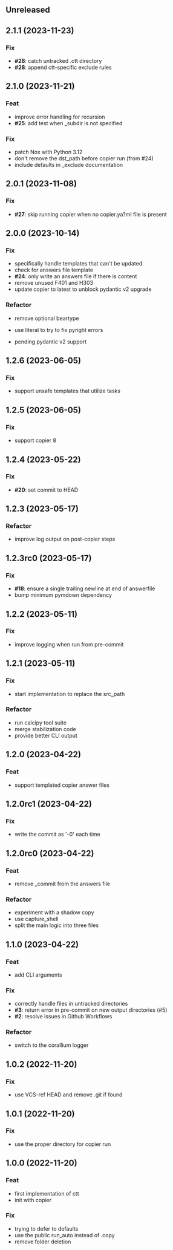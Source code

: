 ## Unreleased

## 2.1.1 (2023-11-23)

### Fix

- **#28**: catch untracked .ctt directory
- **#28**: append ctt-specific exclude rules

## 2.1.0 (2023-11-21)

### Feat

- improve error handling for recursion
- **#25**: add test when _subdir is not specified

### Fix

- patch Nox with Python 3.12
- don't remove the dst_path before copier run (from #24)
- include defaults in _exclude documentation

## 2.0.1 (2023-11-08)

### Fix

- **#27**: skip running copier when no copier.ya?ml file is present

## 2.0.0 (2023-10-14)

### Fix

- specifically handle templates that can't be updated
- check for answers file template
- **#24**: only write an answers file if there is content
- remove unused F401 and H303
- update copier to latest to unblock pydantic v2 upgrade

### Refactor

- remove optional beartype
- use literal to try to fix pyright errors


- pending pydantic v2 support

## 1.2.6 (2023-06-05)

### Fix

- support unsafe templates that utilize tasks

## 1.2.5 (2023-06-05)

### Fix

- support copier 8

## 1.2.4 (2023-05-22)

### Fix

- **#20**: set commit to HEAD

## 1.2.3 (2023-05-17)

### Refactor

- improve log output on post-copier steps

## 1.2.3rc0 (2023-05-17)

### Fix

- **#18**: ensure a single trailing newline at end of answerfile
- bump minimum pymdown dependency

## 1.2.2 (2023-05-11)

### Fix

- improve logging when run from pre-commit

## 1.2.1 (2023-05-11)

### Fix

- start implementation to replace the src_path

### Refactor

- run calcipy tool suite
- merge stabilization code
- provide better CLI output

## 1.2.0 (2023-04-22)

### Feat

- support templated copier answer files

## 1.2.0rc1 (2023-04-22)

### Fix

- write the commit as '-0' each time

## 1.2.0rc0 (2023-04-22)

### Feat

- remove _commit from the answers file

### Refactor

- experiment with a shadow copy
- use capture_shell
- split the main logic into three files

## 1.1.0 (2023-04-22)

### Feat

- add CLI arguments

### Fix

- correctly handle files in untracked directories
- **#3**: return error in pre-commit on new output directories (#5)
- **#2**: resolve issues in Github Workflows

### Refactor

- switch to the corallium logger

## 1.0.2 (2022-11-20)

### Fix

- use VCS-ref HEAD and remove .git if found

## 1.0.1 (2022-11-20)

### Fix

- use the proper directory for copier run

## 1.0.0 (2022-11-20)

### Feat

- first implementation of ctt
- init with copier

### Fix

- trying to defer to defaults
- use the public run_auto instead of .copy
- remove folder deletion
